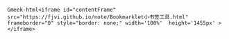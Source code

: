 `Gmeek-html<iframe id="contentFrame" src="https://fjvi.github.io/note/Bookmarklet小书签工具.html" frameborder="0" style="border: none;" width='100%'  height='1455px' ></iframe>`

